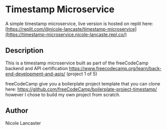# Timestamp Microservice

A simple timestamp microservice, live version is hosted on replit here: [https://replit.com/@nicole-lancaste/timestamp-microservice](https://timestamp-microservice.nicole-lancaste.repl.co/)

## Description

This is a timestamp microservice built as part of the freeCodeCamp backend and API certification https://www.freecodecamp.org/learn/back-end-development-and-apis/ (project 1 of 5)

freeCodeCamp give you a boilerplate project template that you can clone here: https://github.com/freeCodeCamp/boilerplate-project-timestamp/ however I chose to build my own project from scratch.

## Author

Nicole Lancaster 
